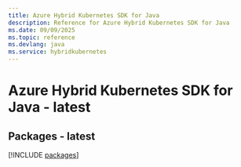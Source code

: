 ```yaml
---
title: Azure Hybrid Kubernetes SDK for Java
description: Reference for Azure Hybrid Kubernetes SDK for Java
ms.date: 09/09/2025
ms.topic: reference
ms.devlang: java
ms.service: hybridkubernetes
---
```

# Azure Hybrid Kubernetes SDK for Java - latest
## Packages - latest
[!INCLUDE [packages](hybrid-kubernetes-index.md)]